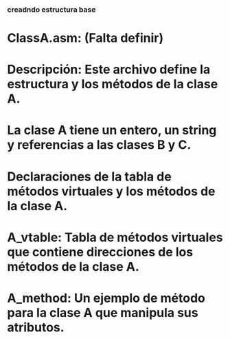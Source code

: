 ### creadndo estructura base

# ClassA.asm: (Falta definir)

# Descripción: Este archivo define la estructura y los métodos de la clase A.
# La clase A tiene un entero, un string y referencias a las clases B y C.
# Declaraciones de la tabla de métodos virtuales y los métodos de la clase A.
# A_vtable: Tabla de métodos virtuales que contiene direcciones de los métodos de la clase A.
# A_method: Un ejemplo de método para la clase A que manipula sus atributos.

